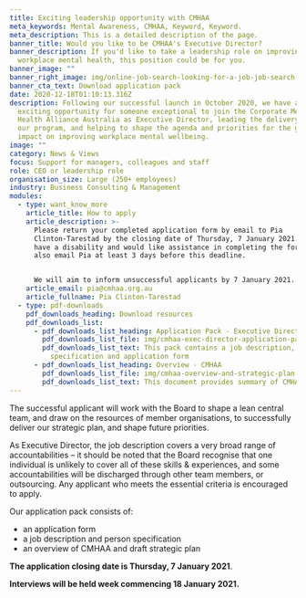 ```yaml
---
title: Exciting leadership opportunity with CMHAA
meta_keywords: Mental Awareness, CMHAA, Keyword, Keyword.
meta_description: This is a detailed description of the page.
banner_title: Would you like to be CMHAA's Executive Director?
banner_description: If you'd like to take a leadership role on improving
  workplace mental health, this position could be for you.
banner_image: ""
banner_right_image: img/online-job-search-looking-for-a-job-job-search-apply-now-dynamic-workplace-searching-internet_t20_nl4a18.jpg
banner_cta_text: Download application pack
date: 2020-12-18T01:10:13.316Z
description: Following our successful launch in October 2020, we have an
  exciting opportunity for someone exceptional to join the Corporate Mental
  Health Alliance Australia as Executive Director, leading the delivery phase of
  our program, and helping to shape the agenda and priorities for the greatest
  impact on improving workplace mental wellbeing.
image: ""
category: News & Views
focus: Support for managers, colleagues and staff
role: CEO or leadership role
organisation_size: Large (250+ employees)
industry: Business Consulting & Management
modules:
  - type: want_know_more
    article_title: How to apply
    article_description: >-
      Please return your completed application form by email to Pia
      Clinton-Tarestad by the closing date of Thursday, 7 January 2021. If you
      have a disability and would like assistance in completing the form, please
      also email Pia at least 3 days before this deadline.


      We will aim to inform unsuccessful applicants by 7 January 2021. 
    article_email: pia@cmhaa.org.au
    article_fullname: Pia Clinton-Tarestad
  - type: pdf-downloads
    pdf_downloads_heading: Download resources
    pdf_downloads_list:
      - pdf_downloads_list_heading: Application Pack - Executive Director, CMHAA
        pdf_downloads_list_file: img/cmhaa-exec-director-application-pack.doc
        pdf_downloads_list_text: This pack contains a job description, person
          specification and application form
      - pdf_downloads_list_heading: Overview - CMHAA
        pdf_downloads_list_file: img/cmhaa-overview-and-strategic-plan.pdf
        pdf_downloads_list_text: This document provides summary of CMHAA and our strategic plan
---
```

The successful applicant will work with the Board to shape a lean central team, and draw on the resources of member organisations, to successfully deliver our strategic plan, and shape future priorities.

As Executive Director, the job description covers a very broad range of accountabilities – it should be noted that the Board recognise that one individual is unlikely to cover all of these skills & experiences, and some accountabilities will be discharged through other team members, or outsourcing. Any applicant who meets the essential criteria is encouraged to apply.

Our application pack consists of:

* an application form
* a job description and person specification
* an overview of CMHAA and draft strategic plan

**The application closing date is Thursday, 7 January 2021**.

**Interviews will be held week commencing 18 January 2021.**